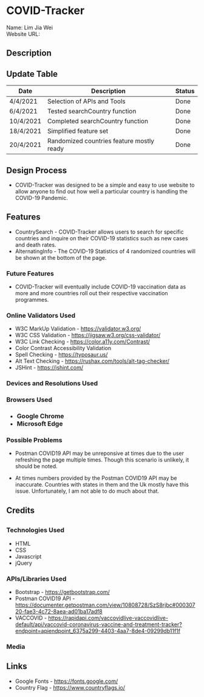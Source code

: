 <h1>COVID-Tracker</h1>

Name: Lim Jia Wei <br>
Website URL: <br>

<h2>Description</h2>



<h2>Update Table</h2>

Date        | Description                                               | Status
----------- | --------------------------------------------------------- | ------
4/4/2021    | Selection of APIs and Tools                               |  Done 
6/4/2021    | Tested searchCountry function                             |  Done 
10/4/2021   | Completed searchCountry function                          |  Done 
18/4/2021   | Simplified feature set                                    |  Done 
20/4/2021   | Randomized countries feature mostly ready                 |  Done 
 
 



<h2>Design Process</h2>

* COVID-Tracker was designed to be a simple and easy to use website to allow anyone to find out how well a particular country is handling the COVID-19 Pandemic. 


<h2>Features</h2>

* CountrySearch - COVID-Tracker allows users to search for specific countries and inquire on their COVID-19 statistics such as new cases and death rates.
* AlternatingInfo - The COVID-19 Statistics of 4 randomized countries will be shown at the bottom of the page.

<h3>Future Features</h3>

* COVID-Tracker will eventually include COVID-19 vaccination data as more and more countries roll out their respective vaccination programmes.

<h3>Online Validators Used</h3>

* W3C MarkUp Validation - https://validator.w3.org/
* W3C CSS Validation - https://jigsaw.w3.org/css-validator/
* W3C Link Checking - https://color.a11y.com/Contrast/
* Color Contrast Accessibility Validation
* Spell Checking - https://typosaur.us/
* Alt Text Checking - https://rushax.com/tools/alt-tag-checker/
* JSHint - https://jshint.com/


<h3>Devices and Resolutions Used</h3>


<h3>Browsers Used<h3>

* Google Chrome
* Microsoft Edge


<h3>Possible Problems</h3>

* Postman COVID19 API may be unreponsive at times due to the user refreshing the page multiple times. Though this scenario is unlikely, it should be noted.

* At times numbers provided by the Postman COVID19 API may be inaccurate. Countries with states in them and the Uk mostly have this issue. Unfortunately, I am not able to do much about that.


<h2>Credits<h2>

<h3>Technologies Used</h3>

* HTML
* CSS
* Javascript
* jQuery


<h3>APIs/Libraries Used</h3>

* Bootstrap - https://getbootstrap.com/
* Postman COVID19 API - https://documenter.getpostman.com/view/10808728/SzS8rjbc#00030720-fae3-4c72-8aea-ad01ba17adf8
* VACCOVID - https://rapidapi.com/vaccovidlive-vaccovidlive-default/api/vaccovid-coronavirus-vaccine-and-treatment-tracker?endpoint=apiendpoint_6375a299-4403-4aa7-8de4-09299db11f1f



<h3>Media</h3>


<h2>Links</h2>

* Google Fonts - https://fonts.google.com/
* Country Flag - https://www.countryflags.io/






